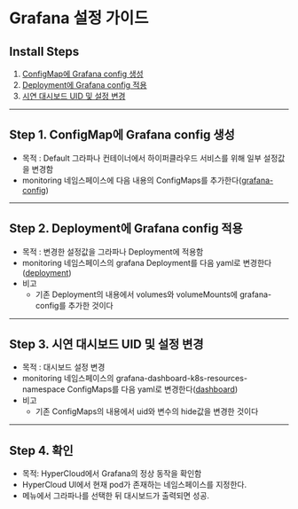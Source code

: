
# Grafana 설정 가이드

## Install Steps
1. [ConfigMap에 Grafana config 생성](https://github.com/tmax-cloud/install-grafana/blob/4.1/README.md#step-1-configmap%EC%97%90-grafana-config-%EC%83%9D%EC%84%B1)
2. [Deployment에 Grafana config 적용](https://github.com/tmax-cloud/install-grafana/blob/4.1/README.md#step-2-deployment%EC%97%90-grafana-config-%EC%A0%81%EC%9A%A9)
3. [시연 대시보드 UID 및 설정 변경](https://github.com/tmax-cloud/install-grafana/blob/4.1/README.md#step-3-%EC%8B%9C%EC%97%B0-%EB%8C%80%EC%8B%9C%EB%B3%B4%EB%93%9C-uid-%EB%B0%8F-%EC%84%A4%EC%A0%95-%EB%B3%80%EA%B2%BD)
	


***

## Step 1. ConfigMap에 Grafana config 생성
* 목적 : Default 그라파나 컨테이너에서 하이퍼클라우드 서비스를 위해 일부 설정값을 변경함
* monitoring 네임스페이스에 다음 내용의 ConfigMaps를 추가한다([grafana-config](https://github.com/tmax-cloud/install-grafana/tree/4.1/yaml/grafana-config.yaml))

***

## Step 2. Deployment에 Grafana config 적용
* 목적 : 변경한 설정값을 그라파나 Deployment에 적용함
* monitoring 네임스페이스의 grafana Deployment를 다음 yaml로 변경한다([deployment](https://github.com/tmax-cloud/install-grafana/tree/4.1/yaml/grafana.yaml))
* 비고
	* 기존 Deployment의 내용에서 volumes와 volumeMounts에 grafana-config를 추가한 것이다

***

## Step 3. 시연 대시보드 UID 및 설정 변경
* 목적 : 대시보드 설정 변경
* monitoring 네임스페이스의 grafana-dashboard-k8s-resources-namespace ConfigMaps를 다음 yaml로 변경한다([dashboard](https://github.com/tmax-cloud/install-grafana/tree/4.1/yaml/grafana-dashboard-k8s-resources-namespace.yaml))
* 비고
	* 기존 ConfigMaps의 내용에서 uid와 변수의 hide값을 변경한 것이다


***

## Step 4. 확인
* 목적: HyperCloud에서 Grafana의 정상 동작을 확인함
* HyperCloud UI에서 현재 pod가 존재하는 네임스페이스를 지정한다.
* 메뉴에서 그라파나를 선택한 뒤 대시보드가 출력되면 성공.
